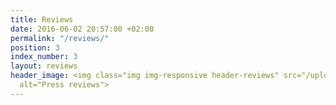 ```yaml
---
title: Reviews
date: 2016-06-02 20:57:00 +02:00
permalink: "/reviews/"
position: 3
index_number: 3
layout: reviews
header_image: <img class="img img-responsive header-reviews" src="/uploads/reviews_header.png"
  alt="Press reviews">
---
```


